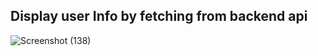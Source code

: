 ## Display user Info by  fetching  from backend api 
![Screenshot (138)](https://user-images.githubusercontent.com/67863031/230788543-1bcbb503-5ca3-47a2-9835-3cce8202c372.png)

